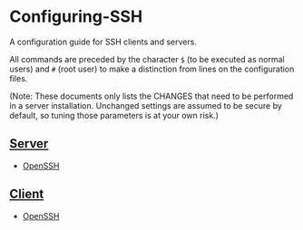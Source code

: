 # Configuring-SSH
A configuration guide for SSH clients and servers.

All commands are preceded by the character `$` (to be executed as normal users) and `#` (root user) to make a distinction from lines on the configuration files.

(Note: These documents only lists the CHANGES that need to be performed in a server installation. Unchanged settings are assumed to be secure by default, so tuning those parameters is at your own risk.)

## [Server](server/README.md)

- [OpenSSH](server/OpenSSH.md)

## [Client](client/README.md)

- [OpenSSH](client/OpenSSH.md)
